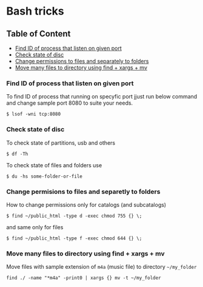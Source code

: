# Bash tricks

## Table of Content
  - [Find ID of process that listen on given port](#find-id-of-process-that-listen-on-given-port)
  - [Check state of disc](#check-state-of-disc)
  - [Change permissions to files and separately to folders](#change-permisions-to-files-and-separetly-to-folders)
  - [Move many files to directory using find + xargs + mv](#move-many-files-to-directory-using-find--xargs--mv)

### Find ID of process that listen on given port
To find ID of process that running on specyfic port jjust run below command and change sample port 8080 to suite your needs.

    $ lsof -wni tcp:8080

### Check state of disc
To check state of partitions, usb and others

    $ df -Th

To check state of files and folders use

    $ du -hs some-folder-or-file

### Change permisions to files and separetly to folders
How to change permissions only for catalogs (and subcatalogs)

    $ find ~/public_html -type d -exec chmod 755 {} \;

and same only for files

    $ find ~/public_html -type f -exec chmod 644 {} \;

### Move many files to directory using find + xargs + mv
Move files with sample extension of `m4a` (music file) to directory `~/my_folder`

    find ./ -name "*m4a" -print0 | xargs {} mv -t ~/my_folder


